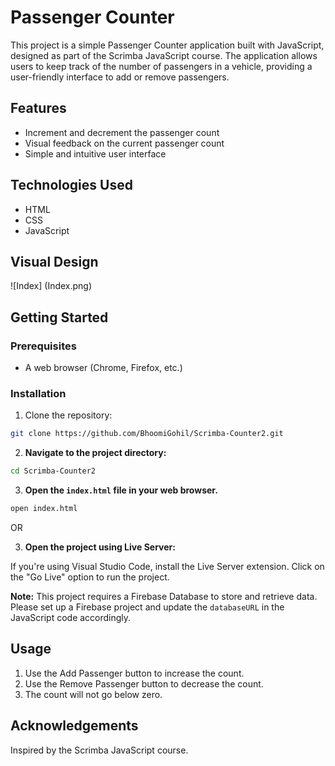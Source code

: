 # Passenger Counter

This project is a simple Passenger Counter application built with JavaScript, designed as part of the Scrimba JavaScript course. The application allows users to keep track of the number of passengers in a vehicle, providing a user-friendly interface to add or remove passengers.

## Features

- Increment and decrement the passenger count
- Visual feedback on the current passenger count
- Simple and intuitive user interface

## Technologies Used

- HTML
- CSS
- JavaScript

## Visual Design

![Index] (Index.png)

## Getting Started

### Prerequisites

- A web browser (Chrome, Firefox, etc.)

### Installation

1. Clone the repository:

```bash
git clone https://github.com/BhoomiGohil/Scrimba-Counter2.git
```

2. **Navigate to the project directory:**

```bash
cd Scrimba-Counter2
```

3. **Open the `index.html` file in your web browser.**

```bash
open index.html
```

OR

3. **Open the project using Live Server:**

If you're using Visual Studio Code, install the Live Server extension.
Click on the "Go Live" option to run the project.

**Note:** This project requires a Firebase Database to store and retrieve data. Please set up a Firebase project and update the `databaseURL` in the JavaScript code accordingly.

## Usage

1. Use the Add Passenger button to increase the count.
2. Use the Remove Passenger button to decrease the count.
3. The count will not go below zero.

## Acknowledgements

Inspired by the Scrimba JavaScript course.
